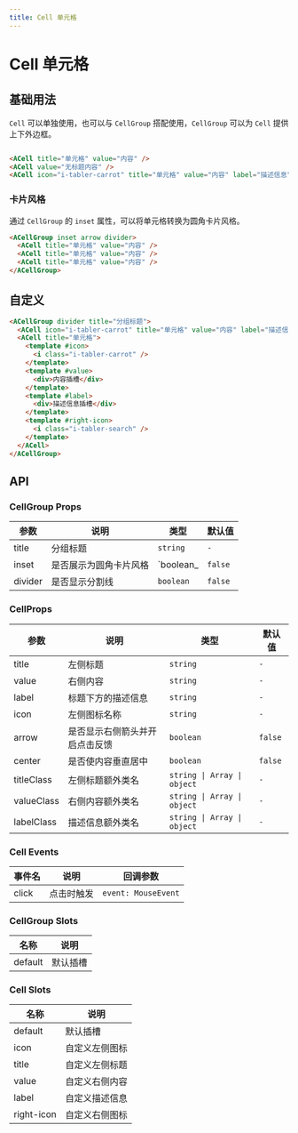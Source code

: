 ```yaml
---
title: Cell 单元格
---
```


# Cell 单元格

## 基础用法

`Cell` 可以单独使用，也可以与 `CellGroup` 搭配使用，`CellGroup` 可以为 `Cell` 提供上下外边框。

```html

<ACell title="单元格" value="内容" />
<ACell value="无标题内容" />
<ACell icon="i-tabler-carrot" title="单元格" value="内容" label="描述信息" />
```

### 卡片风格

通过 `CellGroup` 的 `inset` 属性，可以将单元格转换为圆角卡片风格。

```html
<ACellGroup inset arrow divider>
  <ACell title="单元格" value="内容" />
  <ACell title="单元格" value="内容" />
  <ACell title="单元格" value="内容" />
</ACellGroup>
```

## 自定义

```html
<ACellGroup divider title="分组标题">
  <ACell icon="i-tabler-carrot" title="单元格" value="内容" label="描述信息" arrow />
  <ACell title="单元格">
    <template #icon>
      <i class="i-tabler-carrot" />
    </template>
    <template #value>
      <div>内容插槽</div>
    </template>
    <template #label>
      <div>描述信息插槽</div>
    </template>
    <template #right-icon>
      <i class="i-tabler-search" />
    </template>
  </ACell>
</ACellGroup>
```

## API

### CellGroup Props

| 参数 | 说明 | 类型 | 默认值 |
| - | - | - | - |
| title | 分组标题 | `string` | `-` |
| inset | 是否展示为圆角卡片风格 | `boolean_ | `false` |
| divider | 是否显示分割线 | `boolean` | `false` |

### CellProps

| 参数 | 说明 | 类型 | 默认值 |
| --- | --- | --- | --- |
| title | 左侧标题 | `string` | `-` |
| value | 右侧内容 | `string` | `-` |
| label | 标题下方的描述信息 | `string` | `-` |
| icon | 左侧图标名称 | `string` | `-` |
| arrow | 是否显示右侧箭头并开启点击反馈 | `boolean` | `false` |
| center | 是否使内容垂直居中 | `boolean` | `false` |
| titleClass | 左侧标题额外类名 | `string \| Array \| object` | `-` |
| valueClass | 右侧内容额外类名 | `string \| Array \| object` | `-` |
| labelClass | 描述信息额外类名 | `string \| Array \| object` | `-` |

### Cell Events

| 事件名 | 说明 | 回调参数 |
| --- | --- | --- |
| click | 点击时触发 | `event: MouseEvent`|

### CellGroup Slots

| 名称 | 说明 |
| --- | --- |
| default | 默认插槽 |

### Cell Slots

| 名称 | 说明 |
| --- | --- |
| default | 默认插槽 |
| icon | 自定义左侧图标 |
| title | 自定义左侧标题 |
| value | 自定义右侧内容 |
| label | 自定义描述信息 |
| right-icon | 自定义右侧图标 |
